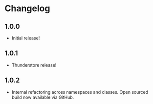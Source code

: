# Changelog

## 1.0.0
- Initial release!

## 1.0.1
- Thunderstore release!

## 1.0.2
- Internal refactoring across namespaces and classes. Open sourced build now available via GitHub.